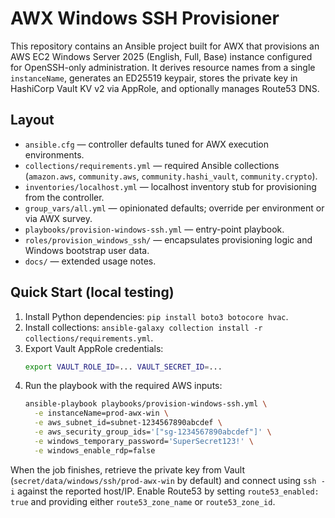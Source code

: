# AWX Windows SSH Provisioner

This repository contains an Ansible project built for AWX that provisions an AWS EC2 Windows Server 2025 (English, Full, Base) instance configured for OpenSSH-only administration. It derives resource names from a single `instanceName`, generates an ED25519 keypair, stores the private key in HashiCorp Vault KV v2 via AppRole, and optionally manages Route53 DNS.

## Layout
- `ansible.cfg` — controller defaults tuned for AWX execution environments.
- `collections/requirements.yml` — required Ansible collections (`amazon.aws`, `community.aws`, `community.hashi_vault`, `community.crypto`).
- `inventories/localhost.yml` — localhost inventory stub for provisioning from the controller.
- `group_vars/all.yml` — opinionated defaults; override per environment or via AWX survey.
- `playbooks/provision-windows-ssh.yml` — entry-point playbook.
- `roles/provision_windows_ssh/` — encapsulates provisioning logic and Windows bootstrap user data.
- `docs/` — extended usage notes.

## Quick Start (local testing)
1. Install Python dependencies: `pip install boto3 botocore hvac`.
2. Install collections: `ansible-galaxy collection install -r collections/requirements.yml`.
3. Export Vault AppRole credentials:
   ```bash
   export VAULT_ROLE_ID=... VAULT_SECRET_ID=...
   ```
4. Run the playbook with the required AWS inputs:
   ```bash
   ansible-playbook playbooks/provision-windows-ssh.yml \
     -e instanceName=prod-awx-win \
     -e aws_subnet_id=subnet-1234567890abcdef \
     -e aws_security_group_ids='["sg-1234567890abcdef"]' \
     -e windows_temporary_password='SuperSecret123!' \
     -e windows_enable_rdp=false
   ```

When the job finishes, retrieve the private key from Vault (`secret/data/windows/ssh/prod-awx-win` by default) and connect using `ssh -i` against the reported host/IP. Enable Route53 by setting `route53_enabled: true` and providing either `route53_zone_name` or `route53_zone_id`.
